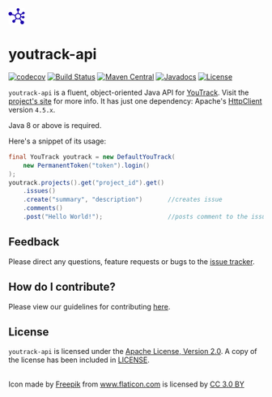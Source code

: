 ![icon](/src/site/resources/images/icon_32.png)
# youtrack-api

[![codecov](https://codecov.io/gh/llorllale/youtrack-api/branch/master/graph/badge.svg)](https://codecov.io/gh/llorllale/youtrack-api)
[![Build Status](https://travis-ci.org/llorllale/youtrack-api.svg?branch=master)](https://travis-ci.org/llorllale/youtrack-api)
[![Maven Central](https://maven-badges.herokuapp.com/maven-central/org.llorllale/youtrack-api/badge.svg)](https://maven-badges.herokuapp.com/maven-central/org.llorllale/youtrack-api)
[![Javadocs](http://javadoc.io/badge/org.llorllale/youtrack-api.svg?color=blue)](http://javadoc.io/doc/org.llorllale/youtrack-api)
[![License](https://img.shields.io/badge/License-Apache%202.0-blue.svg)](https://llorllale.github.io/youtrack-api/license.html)

`youtrack-api` is a fluent, object-oriented Java API for [YouTrack](https://www.jetbrains.com/youtrack/). Visit the [project's site](https://llorllale.github.io/youtrack-api) for more info. It has just one dependency: Apache's [HttpClient](https://mvnrepository.com/artifact/org.apache.httpcomponents/httpclient) version `4.5.x`.

Java 8 or above is required.

Here's a snippet of its usage:

```java
final YouTrack youtrack = new DefaultYouTrack(
    new PermanentToken("token").login()
);
youtrack.projects().get("project_id").get()
    .issues()
    .create("summary", "description")       //creates issue
    .comments()
    .post("Hello World!");                  //posts comment to the issue
```

## Feedback
Please direct any questions, feature requests or bugs to the [issue tracker](https://github.com/llorllale/youtrack-api/issues/).

## How do I contribute?
Please view our guidelines for contributing [here](./CONTRIBUTING.md).

## License
`youtrack-api` is licensed under the [Apache License, Version 2.0](http://www.apache.org/licenses/LICENSE-2.0). A copy of the license has been included
in [LICENSE](./LICENSE).

<br/>

<div>Icon made by <a href="http://www.freepik.com" title="Freepik">Freepik</a> from <a href="https://www.flaticon.com/" title="Flaticon">www.flaticon.com</a> is licensed by <a href="http://creativecommons.org/licenses/by/3.0/" title="Creative Commons BY 3.0" target="_blank">CC 3.0 BY</a></div>